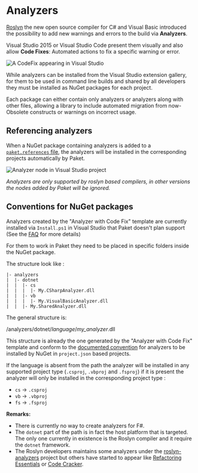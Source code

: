 # Analyzers

[Roslyn](https://github.com/dotnet/roslyn) the new open source compiler for C# and Visual Basic introduced the
possibility to add new warnings and errors to the build via **Analyzers**.

Visual Studio 2015 or Visual Studio Code present them visually and also allow **Code Fixes**: Automated
actions to fix a specific warning or error.

![A CodeFix appearing in Visual Studio](img/analyzers-demo.png)

While analyzers can be installed from the Visual Studio extension gallery, for them to be used in command line
builds and shared by all developers they must be installed as NuGet packages for each project.

Each package can either contain only analyzers or analyzers along with other files, allowing a library to include
automated migration from now-Obsolete constructs or warnings on incorrect usage. 

## Referencing analyzers


When a NuGet package containing analyzers is added to a [`paket.references` file](references-files.html), 
the analyzers will be installed in the corresponding projects automatically by Paket.

![Analyzer node in Visual Studio project](img/analyzers-in-vs.png)

*Analyzers are only supported by roslyn based compilers, in other versions the nodes added by Paket will be ignored.*

## Conventions for NuGet packages

Analyzers created by the "Analyzer with Code Fix" template are currently installed via `Install.ps1` in Visual Studio
that Paket doesn't plan support (See the [FAQ](faq.html#paket-vs-powershell-install-scripts) for more details)

For them to work in Paket they need to be placed in specific folders inside the NuGet package.

The structure look like :

```none
|- analyzers
|  |- dotnet
|  |  |- cs
|  |  |  |- My.CSharpAnalyzer.dll
|  |  |- vb
|  |  |  |- My.VisualBasicAnalyzer.dll
|  |  |- My.SharedAnalyzer.dll
```

The general structure is:

/analyzers/dotnet/*language*/*my_analyzer*.dll

This structure is already the one generated by the "Analyzer with Code Fix" template and conform to the
[documented convention](https://docs.nuget.org/Create/Analyzers-Conventions) for analyzers to be installed by NuGet
in `project.json` based projects.

If the language is absent from the path the analyzer will be installed in any supported project type
(`.csproj`, `.vbproj` and `.fsproj`) if it is present the analyzer will only be installed in the corresponding
project type :

* `cs` -> `.csproj`
* `vb` -> `.vbproj`
* `fs` -> `.fsproj` 

**Remarks:**

- There is currently no way to create analyzers for F#.
- The `dotnet` part of the path is in fact the host platform that is targeted. The only one currently in existence
  is the Roslyn compiler and it require the `dotnet` framework.
- The Roslyn developers maintains some analyzers under the
  [roslyn-analyzers](https://github.com/dotnet/roslyn-analyzers) project but others have started to appear
  like [Refactoring Essentials](http://vsrefactoringessentials.com/) or
  [Code Cracker](https://code-cracker.github.io/).
